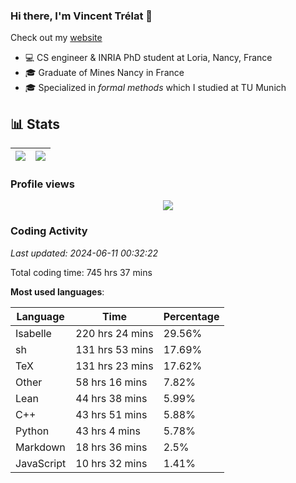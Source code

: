 ### Hi there, I'm Vincent Trélat 👋

Check out my [website](https://vtrelat.github.io)

-   💻 CS engineer & INRIA PhD student at Loria, Nancy, France
-   🎓 Graduate of Mines Nancy in France
-   🎓 Specialized in _formal methods_ which I studied at TU Munich

## 📊 **Stats**

| <img align="center" src="https://readme-stats.clckblog.space/api?username=VTrelat&show_icons=true&include_all_commits=true&theme=tokyonight&hide_border=true" /> | <img align="center" src="https://readme-stats.clckblog.space/api/top-langs/?username=VTrelat&layout=compact&theme=tokyonight&hide_border=true" /> |
| ---------------------------------------------------------------------------------------------------------------------------------------------------------------- | ------------------------------------------------------------------------------------------------------------------------------------------------- |

### Profile views

<p align="center">
 <img src="https://profile-counter.glitch.me/VTrelat/count.svg" />
</p>

<!--automations-->
### Coding Activity
_Last updated: 2024-06-11 00:32:22_

Total coding time: 745 hrs 37 mins

**Most used languages**:

| Language | Time | Percentage |
| ------------- | ------------- | ------------- |
| Isabelle | 220 hrs 24 mins | 29.56% |
| sh | 131 hrs 53 mins | 17.69% |
| TeX | 131 hrs 23 mins | 17.62% |
| Other | 58 hrs 16 mins | 7.82% |
| Lean | 44 hrs 38 mins | 5.99% |
| C++ | 43 hrs 51 mins | 5.88% |
| Python | 43 hrs 4 mins | 5.78% |
| Markdown | 18 hrs 36 mins | 2.5% |
| JavaScript | 10 hrs 32 mins | 1.41% |


